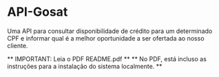 # API-Gosat
Uma API para consultar disponibilidade de crédito para um determinado CPF e informar qual é a melhor oportunidade a ser ofertada ao nosso cliente. 

** IMPORTANT: Leia o PDF README.pdf **
** No PDF, está incluso as instruções para a instalação do sistema localmente. **
